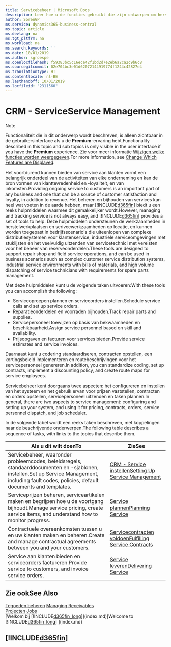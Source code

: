 ```yaml
---
title: Servicebeheer | Microsoft Docs
description: Leer hoe u de functies gebruikt die zijn ontworpen om herstelwerkplaats- en serivcewerkzaamheden te ondersteunen.
author: SorenGP
ms.service: dynamics365-business-central
ms.topic: article
ms.devlang: na
ms.tgt_pltfrm: na
ms.workload: na
ms.search.keywords: ''
ms.date: 10/01/2019
ms.author: sgroespe
ms.openlocfilehash: f59383bc5c16ece42f1bd2d7e2eb6a2ca2c9b6c8
ms.sourcegitcommit: 02e704bc3e01d62072144919774f1244c42827e4
ms.translationtype: HT
ms.contentlocale: nl-BE
ms.lasthandoff: 10/01/2019
ms.locfileid: "2311560"
---
```

# <a name="service-management"></a><span data-ttu-id="35168-103">CRM - Service</span><span class="sxs-lookup"><span data-stu-id="35168-103">Service Management</span></span>
> [!NOTE]
> <span data-ttu-id="35168-104">Functionaliteit die in dit onderwerp wordt beschreven, is alleen zichtbaar in de gebruikersinterface als u de **Premium**-ervaring hebt.</span><span class="sxs-lookup"><span data-stu-id="35168-104">Functionality described in this topic and sub topics is only visible in the user interface if you have the **Premium** experience.</span></span> <span data-ttu-id="35168-105">Zie voor meer informatie [Wijzigen welke functies worden weergegeven](ui-experiences.md).</span><span class="sxs-lookup"><span data-stu-id="35168-105">For more information, see [Change Which Features are Displayed](ui-experiences.md).</span></span>

<span data-ttu-id="35168-106">Het voortdurend kunnen bieden van service aan klanten vormt een belangrijk onderdeel van de activiteiten van elke onderneming en kan de bron vormen van klanttevredenheid en -loyaliteit, en van inkomsten.</span><span class="sxs-lookup"><span data-stu-id="35168-106">Providing ongoing service to customers is an important part of any business and one that can be a source of customer satisfaction and loyalty, in addition to revenue.</span></span> <span data-ttu-id="35168-107">Het beheren en bijhouden van services kan heel wat voeten in de aarde hebben, maar [!INCLUDE[d365fin](includes/d365fin_md.md)] biedt u een reeks hulpmiddelen waarmee dit gemakkelijker wordt.</span><span class="sxs-lookup"><span data-stu-id="35168-107">However, managing and tracking service is not always easy, and [!INCLUDE[d365fin](includes/d365fin_md.md)] provides a set of tools to help.</span></span> <span data-ttu-id="35168-108">Deze hulpmiddelen ondersteunen de werkzaamheden in herstelwerkplaatsen en serivcewerkzaamheden op locatie, en kunnen worden toegepast in bedrijfsscenario's die uiteenlopen van complexe distributiesystemen voor klantenservice, industriële serviceomgevingen met stuklijsten en het veelvuldig uitzenden van servicetechnici met vereisten voor het beheer van reserveonderdelen.</span><span class="sxs-lookup"><span data-stu-id="35168-108">These tools are designed to support repair shop and field service operations, and can be used in business scenarios such as complex customer service distribution systems, industrial service environments with bills of materials, and high volume dispatching of service technicians with requirements for spare parts management.</span></span>  

 <span data-ttu-id="35168-109">Met deze hulpmiddelen kunt u de volgende taken uitvoeren:</span><span class="sxs-lookup"><span data-stu-id="35168-109">With these tools you can accomplish the following:</span></span>  

* <span data-ttu-id="35168-110">Serviceoproepen plannen en serviceorders instellen.</span><span class="sxs-lookup"><span data-stu-id="35168-110">Schedule service calls and set up service orders.</span></span>  
* <span data-ttu-id="35168-111">Reparatieonderdelen en voorraden bijhouden.</span><span class="sxs-lookup"><span data-stu-id="35168-111">Track repair parts and supplies.</span></span>  
* <span data-ttu-id="35168-112">Servicepersoneel toewijzen op basis van bekwaamheden en beschikbaarheid.</span><span class="sxs-lookup"><span data-stu-id="35168-112">Assign service personnel based on skill and availability.</span></span>  
* <span data-ttu-id="35168-113">Prijsopgaven en facturen voor services bieden.</span><span class="sxs-lookup"><span data-stu-id="35168-113">Provide service estimates and service invoices.</span></span>  

<span data-ttu-id="35168-114">Daarnaast kunt u codering standaardiseren, contracten opstellen, een kortingsbeleid implementeren en routebeschrijvingen voor het servicepersoneel genereren.</span><span class="sxs-lookup"><span data-stu-id="35168-114">In addition, you can standardize coding, set up contracts, implement a discounting policy, and create route maps for service employees.</span></span>  

<span data-ttu-id="35168-115">Servicebeheer kent doorgaans twee aspecten: het configureren en instellen van het systeem en het gebruik ervan voor prijzen vaststellen, contracten en orders opstellen, servicepersoneel uitzenden en taken plannen.</span><span class="sxs-lookup"><span data-stu-id="35168-115">In general, there are two aspects to service management: configuring and setting up your system, and using it for pricing, contracts, orders, service personnel dispatch, and job scheduler.</span></span>  

<span data-ttu-id="35168-116">In de volgende tabel wordt een reeks taken beschreven, met koppelingen naar de beschrijvende onderwerpen.</span><span class="sxs-lookup"><span data-stu-id="35168-116">The following table describes a sequence of tasks, with links to the topics that describe them.</span></span>   

|<span data-ttu-id="35168-117">**Als u dit wilt doen**</span><span class="sxs-lookup"><span data-stu-id="35168-117">**To**</span></span>|<span data-ttu-id="35168-118">**Zie**</span><span class="sxs-lookup"><span data-stu-id="35168-118">**See**</span></span>|  
|------------|-------------|  
|<span data-ttu-id="35168-119">Servicebeheer, waaronder probleemcodes, beleidsregels, standaarddocumenten en -sjablonen, instellen.</span><span class="sxs-lookup"><span data-stu-id="35168-119">Set up Service Management, including fault codes, policies, default documents and templates.</span></span>|[<span data-ttu-id="35168-120">CRM - Service instellen</span><span class="sxs-lookup"><span data-stu-id="35168-120">Setting Up Service Management</span></span>](service-setup-service.md)|  
|<span data-ttu-id="35168-121">Serviceprijzen beheren, serviceartikelen maken en begrijpen hoe u de voortgang bijhoudt.</span><span class="sxs-lookup"><span data-stu-id="35168-121">Manage service pricing, create service items, and understand how to monitor progress.</span></span>|[<span data-ttu-id="35168-122">Service plannen</span><span class="sxs-lookup"><span data-stu-id="35168-122">Planning Service</span></span>](service-plan-service.md)|  
|<span data-ttu-id="35168-123">Contractuele overeenkomsten tussen u en uw klanten maken en beheren.</span><span class="sxs-lookup"><span data-stu-id="35168-123">Create and manage contractual agreements between you and your customers.</span></span>|[<span data-ttu-id="35168-124">Servicecontracten voldoen</span><span class="sxs-lookup"><span data-stu-id="35168-124">Fulfilling Service Contracts</span></span>](service-fulfill-service-contracts.md)|  
|<span data-ttu-id="35168-125">Service aan klanten bieden en serviceorders factureren.</span><span class="sxs-lookup"><span data-stu-id="35168-125">Provide service to customers, and invoice service orders.</span></span>|[<span data-ttu-id="35168-126">Service leveren</span><span class="sxs-lookup"><span data-stu-id="35168-126">Delivering Service</span></span>](service-deliver-service.md)|  

## <a name="see-also"></a><span data-ttu-id="35168-127">Zie ook</span><span class="sxs-lookup"><span data-stu-id="35168-127">See Also</span></span>  
<span data-ttu-id="35168-128">[Tegoeden beheren](receivables-manage-receivables.md) </span><span class="sxs-lookup"><span data-stu-id="35168-128">[Managing Receivables](receivables-manage-receivables.md) </span></span>  
<span data-ttu-id="35168-129">[Projecten](projects-how-create-jobs.md) </span><span class="sxs-lookup"><span data-stu-id="35168-129">[Jobs](projects-how-create-jobs.md) </span></span>  
<span data-ttu-id="35168-130">[Welkom bij [!INCLUDE[d365fin_long](includes/d365fin_long_md.md)]](index.md)</span><span class="sxs-lookup"><span data-stu-id="35168-130">[Welcome to [!INCLUDE[d365fin_long](includes/d365fin_long_md.md)] ](index.md)</span></span>

## [!INCLUDE[d365fin](includes/free_trial_md.md)]  

